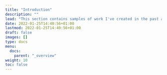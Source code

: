 ```yaml
---
title: "Introduction"
description: ""
lead: "This section contains samples of work I've created in the past and articles I've written. The audience of the work products generally consists of developers. The articles and guides are aimed at my fellow technical writers, especially those who are new to the field or new to docs-as-code."
date: 2022-01-25T14:40:56+01:00
lastmod: 2022-01-25T14:40:56+01:00
draft: false
images: []
type: docs
menu:
  docs:
    parent: "_overview"
weight: 10
toc: false
---
```

 
